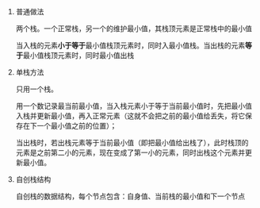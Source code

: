 1. 普通做法

	两个栈。一个正常栈，另一个的维护最小值，其栈顶元素是正常栈中的最小值
	
	当入栈的元素**小于等于**最小值栈顶元素时，同时入最小值栈。当出栈的元素**等于**最小值栈顶元素时，同时最小值出栈

2. 单栈方法

	只用一个栈。
	
	用一个数记录最当前最小值，当入栈元素小于等于当前最小值时，先把最小值入栈并更新最小值，再入正常元素（这就不会把之前的最小值给丢失，将它保存在下一个最小值之前的位置）；

	当出栈时，若出栈元素等于当前最小值（即把最小值给出栈了），此时栈顶的元素是之前第二小的元素，现在变成了第一小的元素，同时出栈这个元素并更新最小值。

3. 自创栈结构

	自创栈的数据结构，每个节点包含：自身值、当前栈的最小值和下一个节点